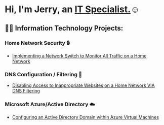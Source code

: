 <h1>Hi, I'm Jerry, an <a href="https://linkedin.com/in/jerry-fricker">IT Specialist.</a>☺</h1>

<h2>👨‍💻 Information Technology Projects:</h2>

<h3>
  Home Network Security 🔒
</h3>

- [Implementing a Network Switch to Monitor All Traffic on a Home Network](https://github.com/Jerbear28-spec/Network-Switch-Project.git)

<h3>
  DNS Configuration / Filtering 🔞
</h3>

- [Disabling Access to Inappropriate Websites on a Home Network VIA DNS Filtering](https://github.com/Jerbear28-spec/Adult-Content-Blocker.git)

<h3>
  Microsoft Azure/Active Directory ☁️
</h3>

  - [Configuring an Active Directory Domain within Azure Virtual Machines](https://github.com/Jerbear28-spec/AD-Azure-Deployment.git)

